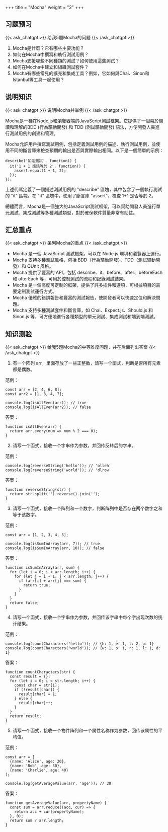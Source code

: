 +++
title = "Mocha"
weight = "2"
+++
## 习题预习
{{< ask_chatgpt >}}
给我5题Mocha的问题
{{< /ask_chatgpt >}}



1. Mocha是什麼？它有哪些主要功能？
2. 如何在Mocha中撰寫和執行測試用例？
3. Mocha支援哪些不同種類的測試？如何使用這些測試？
4. 如何在Mocha中建立和組織測試套件？
5. Mocha有哪些常見的擴充和集成工具？例如，它如何與Chai、Sinon和Istanbul等工具一起使用？   

## 说明知识
{{< ask_chatgpt >}}
说明Mocha并举例
{{< /ask_chatgpt >}}



Mocha是一種在Node.js和瀏覽器端的JavaScript測試框架。它提供了一個易於閱讀和理解的BDD (行為驅動開發) 和 TDD (測試驅動開發) 語法，方便開發人員進行測試用例的創建和管理。

Mocha允許用戶撰寫測試用例，包括定義測試用例的描述、執行測試用例，並使用不同的斷言庫來檢查預期的輸出是否與實際輸出相同。以下是一個簡單的示例：

```
describe('加法測試', function() {
  it('1 + 1 應該等於 2', function() {
    assert.equal(1 + 1, 2);
  });
});
```

上述代碼定義了一個描述測試用例的 "describe" 區塊，其中包含了一個執行測試的 "it" 區塊。在 "it" 區塊中，使用了斷言庫 "assert"，檢查 1+1 是否等於 2。

總體而言，Mocha是一個強大的JavaScript測試框架，可以幫助開發人員進行單元測試、集成測試等多種測試類型，對於確保軟件質量非常有助益。   

## 汇总重点
{{< ask_chatgpt >}}
条列Mocha的重点
{{< /ask_chatgpt >}}



- Mocha 是一個 JavaScript 測試框架，可以在 Node.js 環境和瀏覽器上運行。
- Mocha 支持多種測試風格，包括 BDD（行為驅動開發）、TDD（測試驅動開發）和 QUnit 風格。
- Mocha 提供了豐富的 API，包括 describe、it、before、after、beforeEach 和 afterEach 等，可用於控制測試的流程和記錄測試結果。
- Mocha 是一個高度可定制的框架，提供了許多插件和選項，可根據項目的需要定制測試運行方式。
- Mocha 優雅的錯誤報告和豐富的測試報告，使開發者可以快速定位和解決問題。
- Mocha 支持多種測試套件和斷言庫，如 Chai、Expect.js、Should.js 和 Sinon.js 等，可方便地進行各種類型的單元測試、集成測試和端到端測試。   

## 知识测验
{{< ask_chatgpt >}}
给我5题Mocha的中等难度问题，并在后面列出答案
{{< /ask_chatgpt >}}



1. 有一个阵列 arr，里面存放了一些正整数，请写一个函式，判断是否所有元素都是偶数。

范例：

```
const arr = [2, 4, 6, 8];
const arr2 = [1, 3, 4, 7];

console.log(isAllEven(arr)); // true
console.log(isAllEven(arr2)); // false
```

答案：

```
function isAllEven(arr) {
  return arr.every(num => num % 2 === 0);
}
```

2. 请写一个函式，接收一个字串作为参数，并回传反转后的字串。

范例：

```
console.log(reverseString('hello')); // 'olleh'
console.log(reverseString('world')); // 'dlrow'
```

答案：

```
function reverseString(str) {
  return str.split('').reverse().join('');
}
```

3. 请写一个函式，接收一个阵列和一个数字，判断阵列中是否存在两个数字之和等于该数字。

范例：

```
const arr = [1, 2, 3, 4, 5];

console.log(isSumInArray(arr, 7)); // true
console.log(isSumInArray(arr, 10)); // false
```

答案：

```
function isSumInArray(arr, sum) {
  for (let i = 0; i < arr.length; i++) {
    for (let j = i + 1; j < arr.length; j++) {
      if (arr[i] + arr[j] === sum) {
        return true;
      }
    }
  }
  return false;
}
```

4. 请写一个函式，接收一个字串作为参数，并回传该字串中每个字出现次数的统计结果。

范例：

```
console.log(countCharacters('hello')); // {h: 1, e: 1, l: 2, o: 1}
console.log(countCharacters('world')); // {w: 1, o: 1, r: 1, l: 1, d: 1}
```

答案：

```
function countCharacters(str) {
  const result = {};
  for (let i = 0; i < str.length; i++) {
    const char = str[i];
    if (!result[char]) {
      result[char] = 1;
    } else {
      result[char]++;
    }
  }
  return result;
}
```

5. 请写一个函式，接收一个物件阵列和一个属性名称作为参数，回传该属性的平均值。

范例：

```
const arr = [
  {name: 'Alice', age: 20},
  {name: 'Bob', age: 30},
  {name: 'Charlie', age: 40}
];

console.log(getAverageValue(arr, 'age')); // 30
```

答案：

```
function getAverageValue(arr, propertyName) {
  const sum = arr.reduce((acc, cur) => {
    return acc + cur[propertyName];
  }, 0);
  return sum / arr.length;
}
```   

